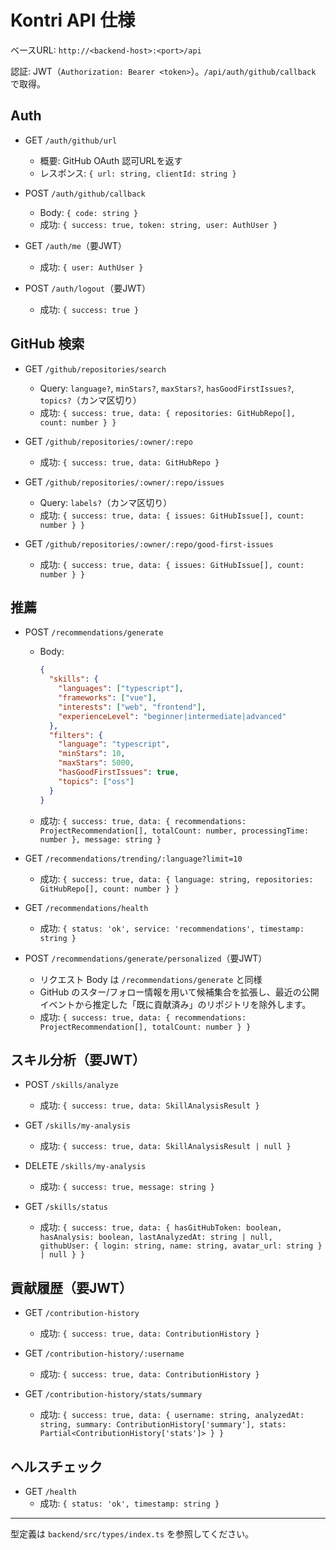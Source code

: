 # Kontri API 仕様

ベースURL: `http://<backend-host>:<port>/api`

認証: JWT（`Authorization: Bearer <token>`）。`/api/auth/github/callback` で取得。

## Auth

- GET `/auth/github/url`
  - 概要: GitHub OAuth 認可URLを返す
  - レスポンス: `{ url: string, clientId: string }`

- POST `/auth/github/callback`
  - Body: `{ code: string }`
  - 成功: `{ success: true, token: string, user: AuthUser }`

- GET `/auth/me`（要JWT）
  - 成功: `{ user: AuthUser }`

- POST `/auth/logout`（要JWT）
  - 成功: `{ success: true }`

## GitHub 検索

- GET `/github/repositories/search`
  - Query: `language?`, `minStars?`, `maxStars?`, `hasGoodFirstIssues?`, `topics?`（カンマ区切り）
  - 成功: `{ success: true, data: { repositories: GitHubRepo[], count: number } }`

- GET `/github/repositories/:owner/:repo`
  - 成功: `{ success: true, data: GitHubRepo }`

- GET `/github/repositories/:owner/:repo/issues`
  - Query: `labels?`（カンマ区切り）
  - 成功: `{ success: true, data: { issues: GitHubIssue[], count: number } }`

- GET `/github/repositories/:owner/:repo/good-first-issues`
  - 成功: `{ success: true, data: { issues: GitHubIssue[], count: number } }`

## 推薦

- POST `/recommendations/generate`
  - Body:
    ```json
    {
      "skills": {
        "languages": ["typescript"],
        "frameworks": ["vue"],
        "interests": ["web", "frontend"],
        "experienceLevel": "beginner|intermediate|advanced"
      },
      "filters": {
        "language": "typescript",
        "minStars": 10,
        "maxStars": 5000,
        "hasGoodFirstIssues": true,
        "topics": ["oss"]
      }
    }
    ```
  - 成功: `{ success: true, data: { recommendations: ProjectRecommendation[], totalCount: number, processingTime: number }, message: string }`

- GET `/recommendations/trending/:language?limit=10`
  - 成功: `{ success: true, data: { language: string, repositories: GitHubRepo[], count: number } }`

- GET `/recommendations/health`
  - 成功: `{ status: 'ok', service: 'recommendations', timestamp: string }`

- POST `/recommendations/generate/personalized`（要JWT）
  - リクエスト Body は `/recommendations/generate` と同様
  - GitHub のスター/フォロー情報を用いて候補集合を拡張し、最近の公開イベントから推定した「既に貢献済み」のリポジトリを除外します。
  - 成功: `{ success: true, data: { recommendations: ProjectRecommendation[], totalCount: number } }`

## スキル分析（要JWT）

- POST `/skills/analyze`
  - 成功: `{ success: true, data: SkillAnalysisResult }`

- GET `/skills/my-analysis`
  - 成功: `{ success: true, data: SkillAnalysisResult | null }`

- DELETE `/skills/my-analysis`
  - 成功: `{ success: true, message: string }`

- GET `/skills/status`
  - 成功: `{ success: true, data: { hasGitHubToken: boolean, hasAnalysis: boolean, lastAnalyzedAt: string | null, githubUser: { login: string, name: string, avatar_url: string } | null } }`

## 貢献履歴（要JWT）

- GET `/contribution-history`
  - 成功: `{ success: true, data: ContributionHistory }`

- GET `/contribution-history/:username`
  - 成功: `{ success: true, data: ContributionHistory }`

- GET `/contribution-history/stats/summary`
  - 成功: `{ success: true, data: { username: string, analyzedAt: string, summary: ContributionHistory['summary'], stats: Partial<ContributionHistory['stats']> } }`

## ヘルスチェック

- GET `/health`
  - 成功: `{ status: 'ok', timestamp: string }`

---

型定義は `backend/src/types/index.ts` を参照してください。
